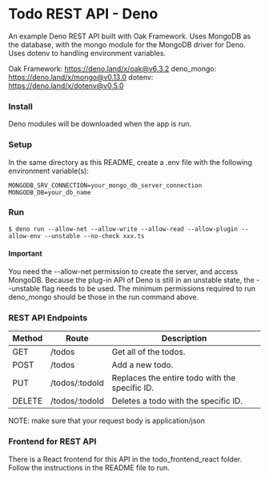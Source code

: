 # Todo REST API - Deno

An example Deno REST API built with Oak Framework. Uses MongoDB as the database, with the mongo module for the MongoDB driver for Deno. Uses dotenv to handling environment variables.

Oak Framework: https://deno.land/x/oak@v6.3.2
deno_mongo: https://deno.land/x/mongo@v0.13.0
dotenv: https://deno.land/x/dotenv@v0.5.0

### Install

Deno modules will be downloaded when the app is run.

### Setup

In the same directory as this README, create a .env file with the following environment variable(s):

    MONGODB_SRV_CONNECTION=your_mongo_db_server_connection
    MONGODB_DB=your_db_name

### Run

    $ deno run --allow-net --allow-write --allow-read --allow-plugin --allow-env --unstable --no-check xxx.ts

#### Important

You need the --allow-net permission to create the server, and access MongoDB. Because the plug-in API of Deno is still in an unstable state, the --unstable flag needs to be used. The minimum permissions required to run deno_mongo should be those in the run command above.

### REST API Endpoints

<table>
    <thead>
        <tr>
            <th>Method</th>
            <th>Route</th>
            <th>Description</th>
        </tr>
    </thead>
    <tr>
        <td>GET</td>
        <td>/todos</td>
        <td>Get all of the todos.</td>
    </tr>
    <tr>
        <td>POST</td>
        <td>/todos</td>
        <td>Add a new todo.</td>
    </tr>
    <tr>
        <td>PUT</td>
        <td>/todos/:todoId</td>
        <td>Replaces the entire todo with the specific ID.</td>
    </tr>
    <tr>
        <td>DELETE</td>
        <td>/todos/:todoId</td>
        <td>Deletes a todo with the specific ID.</td>
    </tr>
</table>

NOTE: make sure that your request body is application/json

### Frontend for REST API

There is a React frontend for this API in the todo_frontend_react folder. Follow the instructions in the README file to run.
